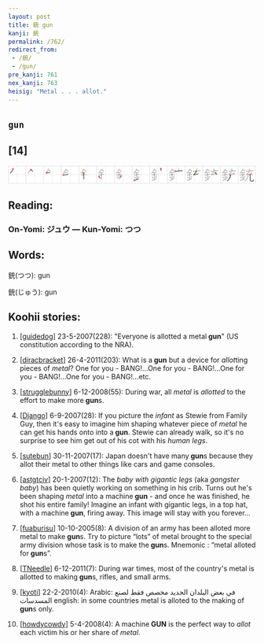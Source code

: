 ```yaml
---
layout: post
title: 銃 gun
kanji: 銃
permalink: /762/
redirect_from:
 - /銃/
 - /gun/
pre_kanji: 761
nex_kanji: 763
heisig: "Metal . . . allot."
---
```


## `gun`

## [14]

<div class="stroke"><img src="../images/E98A83.png" /></div>

## Reading:

### On-Yomi: ジュウ &mdash; Kun-Yomi: つつ

## Words:

銃(つつ): gun

銃(じゅう): gun

## Koohii stories:

1) [<a href="http://kanji.koohii.com/profile/guidedog">guidedog</a>] 23-5-2007(228): &quot;Everyone is allotted a metal<strong> gun</strong>&quot; (US constitution according to the NRA). 

2) [<a href="http://kanji.koohii.com/profile/diracbracket">diracbracket</a>] 26-4-2011(203): What is a<strong> gun</strong> but a device for <em>allot</em>ting pieces of <em>metal</em>? One for you - BANG!...One for you - BANG!...One for you - BANG!...One for you - BANG!...etc. 

3) [<a href="http://kanji.koohii.com/profile/strugglebunny">strugglebunny</a>] 6-12-2008(55): During war, all <em>metal</em> is <em>allotted</em> to the effort to make more<strong> gun</strong>s. 

4) [<a href="http://kanji.koohii.com/profile/Django">Django</a>] 6-9-2007(28): If you picture the <em>infant</em> as Stewie from Family Guy, then it&#039;s easy to imagine him shaping whatever piece of <em>metal</em> he can get his hands onto into a<strong> gun</strong>. Stewie can already walk, so it&#039;s no surprise to see him get out of his cot with his <em>human legs</em>. 

5) [<a href="http://kanji.koohii.com/profile/sutebun">sutebun</a>] 30-11-2007(17): Japan doesn&#039;t have many<strong> gun</strong>s because they allot their metal to other things like cars and game consoles. 

6) [<a href="http://kanji.koohii.com/profile/astgtciv">astgtciv</a>] 20-1-2007(12): The <em>baby with gigantic legs</em> (aka <em>gangster baby</em>) has been quietly working on something in his crib. Turns out he&#039;s been shaping <em>metal</em> into a machine<strong> gun</strong> - and once he was finished, he shot his entire family! Imagine an infant with gigantic legs, in a top hat, with a machine<strong> gun</strong>, firing away. This image will stay with you forever... 

7) [<a href="http://kanji.koohii.com/profile/fuaburisu">fuaburisu</a>] 10-10-2005(8): A division of an army has been alloted more metal to make<strong> gun</strong>s. Try to picture “lots” of metal brought to the special army division whose task is to make the<strong> gun</strong>s. Mnemonic : “metal alloted for<strong> gun</strong>s”. 

8) [<a href="http://kanji.koohii.com/profile/TNeedle">TNeedle</a>] 6-12-2011(7): During war times, most of the country&#039;s metal is allotted to making<strong> gun</strong>s, rifles, and small arms. 

9) [<a href="http://kanji.koohii.com/profile/kyoti">kyoti</a>] 22-2-2010(4): Arabic: في بعض البلدان الحديد مخصص فقط لصنع المسدسات english: in some countries metal is alloted to the making of<strong> gun</strong>s only. 

10) [<a href="http://kanji.koohii.com/profile/howdycowdy">howdycowdy</a>] 5-4-2008(4): A machine<strong> GUN</strong> is the perfect way to <em>allot</em> each victim his or her share of <em>metal</em>. 
